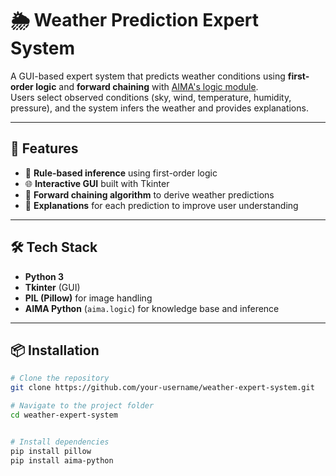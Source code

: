 # 🌦️ Weather Prediction Expert System

A GUI-based expert system that predicts weather conditions using **first-order logic** and **forward chaining** with [AIMA's logic module](https://github.com/aimacode/aima-python).  
Users select observed conditions (sky, wind, temperature, humidity, pressure), and the system infers the weather and provides explanations.

---

## 🚀 Features
- 🔧 **Rule-based inference** using first-order logic  
- 🌐 **Interactive GUI** built with Tkinter  
- 🧠 **Forward chaining algorithm** to derive weather predictions  
- 📖 **Explanations** for each prediction to improve user understanding  

---

## 🛠️ Tech Stack
- **Python 3**
- **Tkinter** (GUI)
- **PIL (Pillow)** for image handling
- **AIMA Python** (`aima.logic`) for knowledge base and inference

---

## 📦 Installation

```bash
# Clone the repository
git clone https://github.com/your-username/weather-expert-system.git

# Navigate to the project folder
cd weather-expert-system


# Install dependencies
pip install pillow
pip install aima-python
